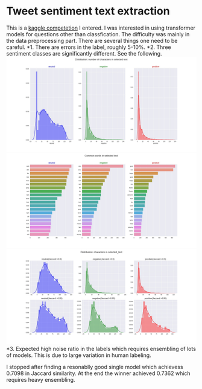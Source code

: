 # Tweet sentiment text extraction
This is a [kaggle competetion](https://www.kaggle.com/c/tweet-sentiment-extraction) I entered. I was interested in using transformer models for questions other than classfication. The difficulty was mainly in the data preprocessing part. There are several things one need to be careful. 
*1. There are errors in the label, roughly 5-10%.
*2. Three sentiment classes are significantly different. See the following.
![TSE1](./figures/TSE_1.jpeg 'TSE1')
![TSE2](./figures/TSE_2.jpeg 'TSE1')
![TSE3](./figures/TSE_3.jpeg 'TSE1')
*3. Expected high noise ratio in the labels which requires ensembling of lots of models. This is due to large variation in human labeling.

I stopped after finding a resonablly good single model which achievess 0.7098 in Jaccard similarity. At the end the winner achieved 0.7362 which requires heavy ensembling.
